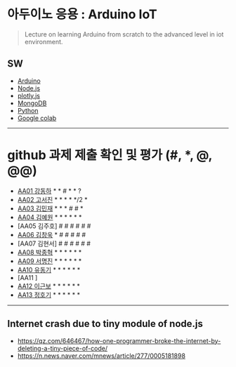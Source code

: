 # 아두이노 응용 : Arduino IoT
> Lecture on learning Arduino from scratch to the advanced level in iot environment.

## SW
- [Arduino](https://www.arduino.cc/)
- [Node.js](https://nodejs.org/ko/)
- [plotly.js](https://plot.ly/)
- [MongoDB](https://www.mongodb.com/download-center#community)
- [Python](https://www.anaconda.com)
- [Google colab](https://colab.research.google.com/)
---

# github 과제 제출 확인 및 평가 (#, *, @, @@)
- [AA01	강동하](https://github.com/kangdongha2/aa01) * * # * * ?
- [AA02	고서진](https://github.com/spaceko126/AA02) * * * * */2 *
- [AA03	김민재](https://github.com/AR23-KMJ/aa03) * * * # # *
- [AA04	김예원](https://github.com/yewon1621/aa04) * * * * * *
- [AA05	김주호] # # # # # #
- [AA06 김창욱](https://github.com/HM0007/AA06) * # # # # #
- [AA07	김현서] # # # # # #
- [AA08 박종혁](https://github.com/Park-Jong-Hyeok/aa08) * * * * * *
- [AA09	서명진](https://github.com/smj3343/aa09) * * * * * *
- [AA10	유동기](https://github.com/wtfwtfs/aa10) * * * * * *
- [AA11	]
- [AA12 이근보](https://github.com/GuenBoLee/aa12) * * * * * *
- [AA13	정호기](https://github.com/JeongHogi/AA13) * * * * * *

---
## Internet crash due to tiny module of node.js
* https://qz.com/646467/how-one-programmer-broke-the-internet-by-deleting-a-tiny-piece-of-code/
* https://n.news.naver.com/mnews/article/277/0005181898


